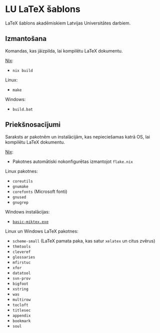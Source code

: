 # LU LaTeX šablons

LaTeX šablons akadēmiskiem Latvijas Universitātes darbiem.  
  
## Izmantošana
Komandas, kas jāizpilda, lai kompilētu LaTeX dokumentu.  
  
[Nix](https://nixos.org/manual/nix/stable/):  
- `nix build`   
  
Linux:  
- `make`  
  
Windows:  
- `build.bat`  
  
## Priekšnosacījumi
Saraksts ar pakotnēm un instalācijām, kas nepieciešamas katrā OS, lai kompilētu LaTeX dokumentu.  
  
[Nix](https://nixos.org/manual/nix/stable/):  
- Pakotnes automātiski nokonfigurētas izmantojot `flake.nix`  
  
Linux pakotnes:  
- `coreutils`
- `gnumake`
- `corefonts` (Microsoft fonti)
- `gnused`
- `gnugrep`
  
Windows instalācijas:  
- [`basic-miktex.exe`](https://miktex.org/download)  

Linux un Windows LaTeX pakotnes:
- `scheme-small` (LaTeX pamata paka, kas satur `xelatex` un citus zvērus)
- `thmtools`
- `cleveref`
- `glossaries`
- `mfirstuc`
- `xfor`
- `datatool`
- `svn-prov`
- `bigfoot`
- `xstring`
- `was`
- `multirow`
- `tocloft`
- `titlesec`
- `appendix`
- `bookmark`
- `soul`
  